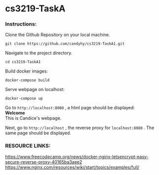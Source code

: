 # cs3219-TaskA

### Instructions:
Clone the Github Repository on your local machine.

```
git clone https://github.com/candyhy/cs3219-TaskA1.git
```

Navigate to the project directory.

```
cd cs3219-TaskA1
```

Build docker images:

```
docker-compose build
```

Serve webpage on localhost:

```
docker-compose up
```

Go to `http://localhost:8080` , a html page should be displayed: <br />
<b>Welcome</b> <br />
This is Candice's webpage.

Next, go to `http://localhost` , the reverse proxy for `localhost:8080` . The same page should be displayed.

### RESOURCE LINKS:
https://www.freecodecamp.org/news/docker-nginx-letsencrypt-easy-secure-reverse-proxy-40165ba3aee2
https://www.nginx.com/resources/wiki/start/topics/examples/full/